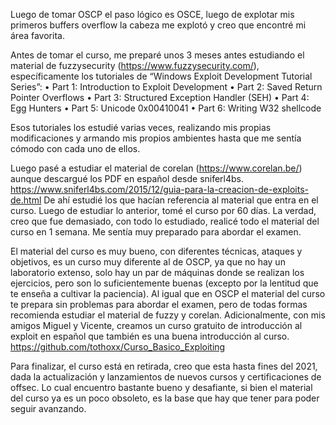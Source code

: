 Luego de tomar OSCP el paso lógico es OSCE, luego de explotar mis primeros buffers overflow la cabeza me explotó y creo que encontré mi área favorita. 

Antes de tomar el curso, me preparé unos 3 meses antes estudiando el material de fuzzysecurity (https://www.fuzzysecurity.com/), específicamente los tutoriales de “Windows Exploit Development Tutorial Series”:
•	Part 1: Introduction to Exploit Development
•	Part 2: Saved Return Pointer Overflows
•	Part 3: Structured Exception Handler (SEH)
•	Part 4: Egg Hunters
•	Part 5: Unicode 0x00410041
•	Part 6: Writing W32 shellcode

Esos tutoriales los estudié varias veces, realizando mis propias modificaciones y armando mis propios ambientes hasta que me sentía cómodo con cada uno de ellos. 

Luego pasé a estudiar el material de corelan (https://www.corelan.be/) aunque descargué los PDF en español desde sniferl4bs. https://www.sniferl4bs.com/2015/12/guia-para-la-creacion-de-exploits-de.html De ahí estudié los que hacían referencia al material que entra en el curso. 
Luego de estudiar lo anterior, tomé el curso por 60 días. La verdad, creo que fue demasiado, con todo lo estudiado, realicé todo el material del curso en 1 semana. Me sentía muy preparado para abordar el examen. 

El material del curso es muy bueno, con diferentes técnicas, ataques y objetivos, es un curso muy diferente al de OSCP, ya que no hay un laboratorio extenso, solo hay un par de máquinas donde se realizan los ejercicios, pero son lo suficientemente buenas (excepto por la lentitud que te enseña a cultivar la paciencia). Al igual que en OSCP el material del curso te prepara sin problemas para abordar el examen, pero de todas formas recomienda estudiar el material de fuzzy y corelan. 
Adicionalmente, con mis amigos Miguel y Vicente, creamos un curso gratuito de introducción al exploit en español que también es una buena introducción al curso. https://github.com/tothoxx/Curso_Basico_Exploiting

Para finalizar, el curso está en retirada, creo que esta hasta fines del 2021, dada la actualización y lanzamientos de nuevos cursos y certificaciones de offsec. Lo cual encuentro bastante bueno y desafiante, si bien el material del curso ya es un poco obsoleto, es la base que hay que tener para poder seguir avanzando.
